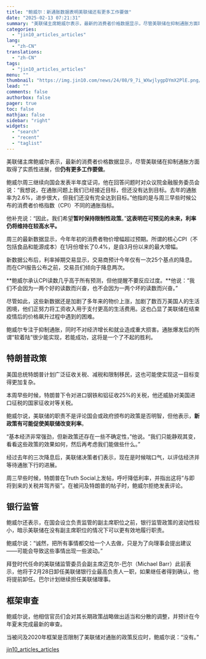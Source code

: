 ```yaml
---
title: "鲍威尔：新通胀数据表明美联储还有更多工作要做"
date: "2025-02-13 07:21:31"
summary: "美联储主席鲍威尔表示，最新的消费者价格数据显示，尽管美联储在抑制通胀方面取得了实质性进展，但仍有更多..."
categories:
  - "jin10_articles_articles"
lang:
  - "zh-CN"
translations:
  - "zh-CN"
tags:
  - "jin10_articles_articles"
menu: ""
thumbnail: "https://img.jin10.com/news/24/08/9_7i_WXwjlygpDYmX2PlE.png/lite"
lead: ""
comments: false
authorbox: false
pager: true
toc: false
mathjax: false
sidebar: "right"
widgets:
  - "search"
  - "recent"
  - "taglist"
---
```


美联储主席鲍威尔表示，最新的消费者价格数据显示，尽管美联储在抑制通胀方面取得了实质性进展，但**仍有更多工作要做**。

鲍威尔周三继续向国会发表半年度证词，他在回答问题时对众议院金融服务委员会说：“我想说，在通胀问题上我们已经接近目标，但还没有达到目标。去年的通胀率为2.6%，进步很大，但我们还没有完全达到目标。”他指的是与周三早些时候公布的消费者价格指数（CPI）不同的通胀指标。

他补充说：“因此，我们希望**暂时保持限制性政策**。”**这表明在可预见的未来，利率仍将维持在较高水平。**

周三的最新数据显示，今年年初的消费者物价增幅超过预期。所谓的核心CPI（不包括食品和能源成本）在1月份增长了0.4%，是自3月份以来的最大增幅。

新数据公布后，利率掉期交易显示，交易商预计今年仅有一次25个基点的降息。而在CPI报告公布之前，交易员们倾向于降息两次。

**鲍威尔承认CPI读数几乎高于所有预测，但他提醒不要反应过度。**他说：“我们不会因为一两个好的读数而兴奋，也不会因为一两个坏的读数而兴奋。”

尽管如此，这些新数据还是加剧了多年来的物价上涨，加剧了数百万美国人的生活困境，他们正努力将工资收入用于支付更高的生活费用。这也凸显了美联储在结束疫情后的价格飙升过程中遇到的困难。

鲍威尔专注于抑制通胀，同时不对经济增长和就业造成重大损害。通胀爆发后的所谓“软着陆”很少能实现，若能成功，这将是一个了不起的胜利。

特朗普政策
-----

美国总统特朗普计划广泛征收关税、减税和限制移民，这也可能使实现这一目标变得更加复杂。

本周早些时候，特朗普下令对进口钢铁和铝征收25%的关税，他还威胁对美国进口征税的国家征收对等关税。

鲍威尔说，美联储的职责不是评论国会或政府颁布的政策是否明智，但他表示，**新政策有可能促使美联储改变利率**。

“基本经济非常强劲，但新政策还存在一些不确定性，”他说。“我们只能静观其变，看看这些政策的效果如何，然后再考虑我们能做些什么。”

经过去年的三次降息后，美联储决策者们表示，现在是时候喘口气，以评估经济并等待通胀下行的进展。

周三早些时候，特朗普在Truth Social上发帖，呼吁降低利率，并指出这将“与即将到来的关税并驾齐驱”。在被问及特朗普的帖子时，鲍威尔拒绝发表评论。

银行监管
----

鲍威尔还表示，在国会设立负责监管的副主席职位之前，银行监管政策的波动性较小，暗示美联储在没有副主席职位的情况下可以更有效地履行职责。

鲍威尔说：“诚然，把所有事情都交给一个人去做，只是为了向理事会提出建议——可能会导致这些事情出现一些波动。”

拜登时代任命的美联储监管委员会副主席迈克尔-巴尔（Michael Barr）此前表示，他将于2月28日卸任美联储银行业最高负责人一职，如果继任者得到确认，他将提前卸任。巴尔计划继续担任美联储理事。

框架审查
----

鲍威尔说，他相信官员们会对其长期政策战略做出适当和分散的调整，并预计在今年夏末完成最新的审查。

当被问及2020年框架是否限制了美联储对通胀的政策反应时，鲍威尔说：“没有。”

[jin10_articles_articles](https://xnews.jin10.com/details/162950)
